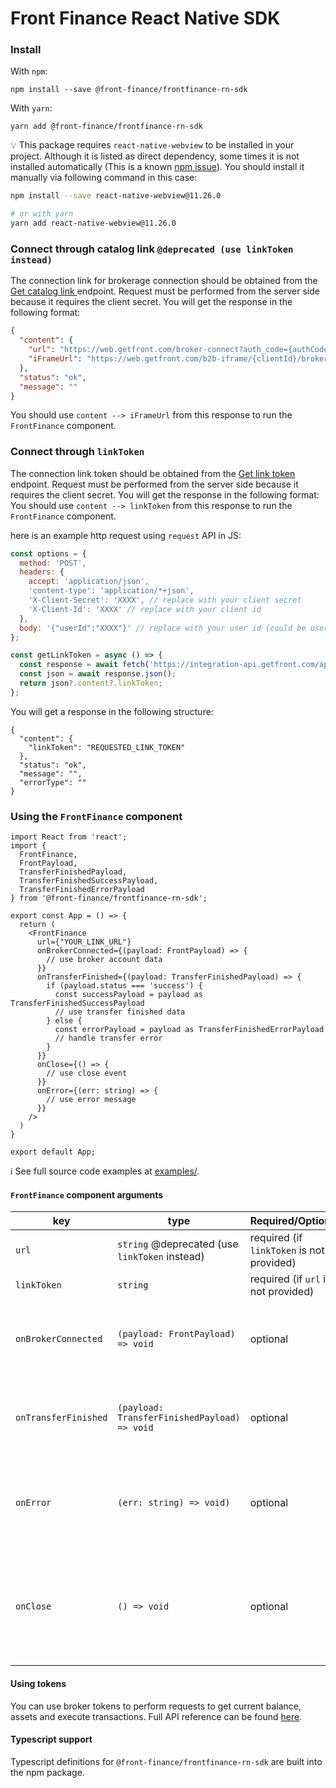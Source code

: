 # Front Finance React Native SDK

### Install

With `npm`:

```
npm install --save @front-finance/frontfinance-rn-sdk
```

With `yarn`:

```
yarn add @front-finance/frontfinance-rn-sdk
```

💡 This package requires `react-native-webview` to be installed in your project. Although it is listed as direct dependency, some times it is not installed automatically (This is a known [npm issue](https://stackoverflow.com/questions/18401606/npm-doesnt-install-module-dependencies)). You should install it manually via following command in this case:
```bash
npm install --save react-native-webview@11.26.0

# or with yarn
yarn add react-native-webview@11.26.0
```

### Connect through catalog link `@deprecated (use linkToken instead)`
The connection link for brokerage connection should be obtained from the [Get catalog link ](https://docs.getfront.com/reference/get_api-v1-cataloglink) endpoint. Request must be performed from the server side because it requires the client secret. You will get the response in the following format:
```json
{
  "content": {
    "url": "https://web.getfront.com/broker-connect?auth_code={authCode}",
    "iFrameUrl": "https://web.getfront.com/b2b-iframe/{clientId}/broker-connect?auth_code={authCode}"
  },
  "status": "ok",
  "message": ""
}
```
You should use `content --> iFrameUrl` from this response to run the `FrontFinance` component.

### Connect through `linkToken`
The connection link token should be obtained from the [Get link token](https://docs.meshconnect.com/reference/post_api-v1-linktoken) endpoint. Request must be performed from the server side because it requires the client secret. You will get the response in the following format:
You should use `content --> linkToken` from this response to run the `FrontFinance` component.

here is an example http request using `request` API in JS:
```js
const options = {
  method: 'POST',
  headers: {
    accept: 'application/json',
    'content-type': 'application/*+json',
    'X-Client-Secret': 'XXXX', // replace with your client secret
    'X-Client-Id': 'XXXX' // replace with your client id
  },
  body: '{"userId":"XXXX"}' // replace with your user id (could be user email or phone number)
};

const getLinkToken = async () => {
  const response = await fetch('https://integration-api.getfront.com/api/v1/linktoken', options);
  const json = await response.json();
  return json?.content?.linkToken;
};
```
You will get a response in the following structure:
```shell
{
  "content": {
    "linkToken": "REQUESTED_LINK_TOKEN"
  },
  "status": "ok",
  "message": "",
  "errorType": ""
}
```

### Using the `FrontFinance` component

```tsx
import React from 'react';
import {
  FrontFinance,
  FrontPayload,
  TransferFinishedPayload,
  TransferFinishedSuccessPayload,
  TransferFinishedErrorPayload
} from '@front-finance/frontfinance-rn-sdk';

export const App = () => {
  return (
    <FrontFinance
      url={"YOUR_LINK_URL"}
      onBrokerConnected={(payload: FrontPayload) => {
        // use broker account data
      }}
      onTransferFinished={(payload: TransferFinishedPayload) => {
        if (payload.status === 'success') {
          const successPayload = payload as TransferFinishedSuccessPayload
          // use transfer finished data
        } else {
          const errorPayload = payload as TransferFinishedErrorPayload
          // handle transfer error
        }
      }}
      onClose={() => {
        // use close event
      }}
      onError={(err: string) => {
        // use error message
      }}
    />
  )
}

export default App;
```

ℹ️ See full source code examples at [examples/](https://github.com/FrontFin/front-b2b-link-rn/tree/main/examples).

#### `FrontFinance` component arguments

| key                  | type                                            | Required/Optional                         | description                                                                   |
|----------------------|-------------------------------------------------|-------------------------------------------|-------------------------------------------------------------------------------|
| `url`                | `string`  @deprecated (use `linkToken` instead) | required (if `linkToken` is not provided) | Connection catalog link                                                       |
| `linkToken`          | `string`                                        | required (if `url` is not provided)       | link token                                                                    |
| `onBrokerConnected`  | `(payload: FrontPayload) => void`               | optional                                  | Callback called when users connects their accounts                            |
| `onTransferFinished` | `(payload: TransferFinishedPayload) => void`    | optional                                  | Callback called when a crypto transfer is executed                            |
| `onError`            | `(err: string) => void)`                        | optional                                  | Called if connection not happened. Returns an error message                   |
| `onClose`            | `() => void`                                    | optional                                  | Called at the end of the connection, or when user closed the connection page  |


#### Using tokens
You can use broker tokens to perform requests to get current balance, assets and execute transactions. Full API reference can be found [here](https://docs.getfront.com/reference).

#### Typescript support
Typescript definitions for `@front-finance/frontfinance-rn-sdk` are built into the npm package.
